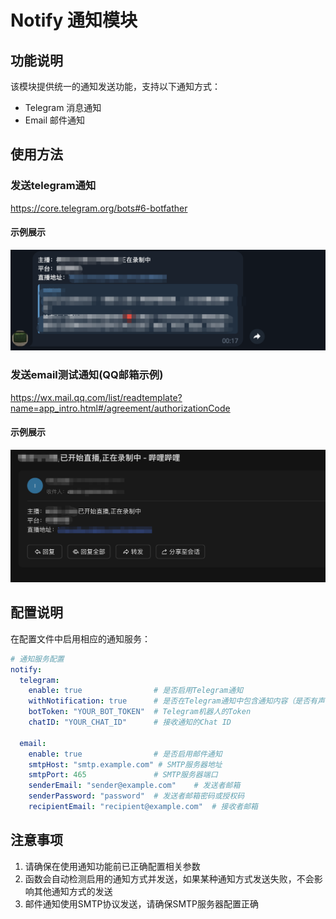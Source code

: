 # Notify 通知模块

## 功能说明

该模块提供统一的通知发送功能，支持以下通知方式：
- Telegram 消息通知
- Email 邮件通知

## 使用方法

### 发送telegram通知

https://core.telegram.org/bots#6-botfather

#### 示例展示

![image-20250922002403000](./assets/image-20250922002403000.png)



### 发送email测试通知(QQ邮箱示例)

https://wx.mail.qq.com/list/readtemplate?name=app_intro.html#/agreement/authorizationCode



#### 示例展示

![image-20250922002456095](./assets/image-20250922002456095.png)

## 配置说明

在配置文件中启用相应的通知服务：

```yaml
# 通知服务配置
notify:
  telegram:
    enable: true                # 是否启用Telegram通知
    withNotification: true      # 是否在Telegram通知中包含通知内容（是否有声音通知）
    botToken: "YOUR_BOT_TOKEN"  # Telegram机器人的Token
    chatID: "YOUR_CHAT_ID"      # 接收通知的Chat ID
  
  email:
    enable: true                # 是否启用邮件通知
    smtpHost: "smtp.example.com" # SMTP服务器地址
    smtpPort: 465               # SMTP服务器端口
    senderEmail: "sender@example.com"    # 发送者邮箱
    senderPassword: "password"  # 发送者邮箱密码或授权码
    recipientEmail: "recipient@example.com"  # 接收者邮箱
```

## 注意事项

1. 请确保在使用通知功能前已正确配置相关参数
2. 函数会自动检测启用的通知方式并发送，如果某种通知方式发送失败，不会影响其他通知方式的发送
3. 邮件通知使用SMTP协议发送，请确保SMTP服务器配置正确
